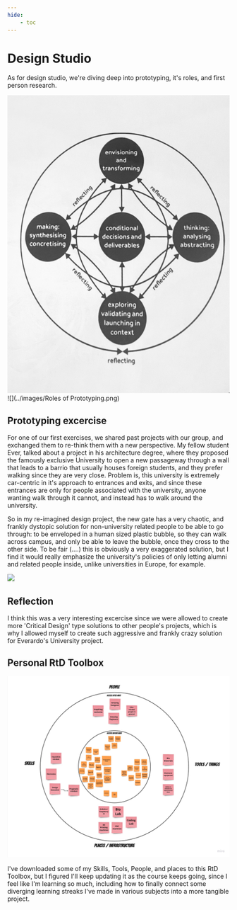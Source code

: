 ```yaml
---
hide:
    - toc
---
```




# Design Studio

As for design studio, we're diving deep into prototyping, it's roles, and first person research. 


![](../images/Diagram.jpeg)
![](../images/Roles of Prototyping.png)



## Prototyping excercise

For one of our first exercises, we shared past projects with our group, and exchanged them to re-think them with a new perspective.
My fellow student Ever, talked about a project in his architecture degree, where they proposed the famously exclusive University to open a new passageway through a wall that leads to a barrio that usually houses foreign students, and they prefer walking since they are very close.
Problem is, this university is extremely car-centric in it's approach to entrances and exits, and since these entrances are only for people associated with the university, anyone wanting walk through it cannot, and instead has to walk around the university.

So in my re-imagined design project, the new gate has a very chaotic, and frankly dystopic solution for non-university related people to be able to go through: to be enveloped in a human sized plastic bubble, so they can walk across campus, and only be able to leave the bubble, once they cross to the other side. 
To be fair (....) this is obviously a very exaggerated solution, but I find it would really emphasize the university's policies of only letting alumni and related people inside, unlike universities in Europe, for example.

![](../images/Burbuja.png)


## Reflection
I think this was a very interesting excercise since we were allowed to create more 'Critical Design' type solutions to other people's projects, which is why I allowed myself to create such aggressive and frankly crazy solution for Everardo's University project. 



## Personal RtD Toolbox

![](../images/MDEFJDLMRtD.jpg)

I've downloaded some of my Skills, Tools, People, and places to this RtD Toolbox, but I figured I'll keep updating it as the course keeps going, since I feel like I'm learning so much, including how to finally connect some diverging learning streaks I've made in various subjects into a more tangible project.
